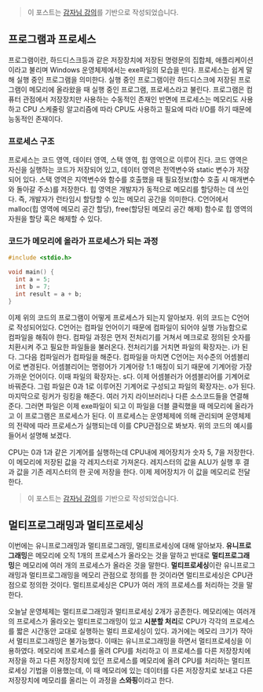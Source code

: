 > 이 포스트는 [감자님 강의](https://www.inflearn.com/course/%EB%B9%84%EC%A0%84%EA%B3%B5%EC%9E%90-%EC%9A%B4%EC%98%81%EC%B2%B4%EC%A0%9C/dashboard '인프런 강의')를 기반으로 작성되었습니다.

## 프로그램과 프로세스

프로그램이란, 하드디스크등과 같은 저장장치에 저장된 명령문의 집합체, 애플리케이션이라고 불리며 Windows 운영체제에서는 exe파일의 모습을 띤다. 프로세스는 쉽게 말해 실행 중인 프로그램을 의미한다. 실행 중인 프로그램이란 하드디스크에 저장된 프로그램이 메모리에 올라왔을 때 실행 중인 프로그램, 프로세스라고 불린다. 프로그램은 컴퓨터 관점에서 저장장치만 사용하는 수동적인 존재인 반면에 프로세스는 메모리도 사용하고 CPU 스케줄링 알고리즘에 따라 CPU도 사용하고 필요에 따라 I/O를 하기 때문에 능동적인 존재이다.

### 프로세스 구조

프로세스는 코드 영역, 데이터 영역, 스택 영역, 힙 영역으로 이루어 진다. 코드 영역은 자신을 실행하는 코드가 저장되어 있고, 데이터 영역은 전역변수와 static 변수가 저장되어 있다. 스택 영역은 지역변수와 함수를 호출했을 때 필요정보(함수 호출 시 매개변수와 돌아갈 주소)를 저장한다. 힙 영역은 개발자가 동적으로 메모리를 할당하는 데 쓰인다. 즉, 개발자가 런타임시 할당할 수 있는 메모리 공간을 의미한다. C언어에서 malloc(힙 영역에 메모리 공간 할당), free(할당된 메모리 공간 해제) 함수로 힙 영역의 자원을 할당 혹은 해제할 수 있다.

### 코드가 메모리에 올라가 프로세스가 되는 과정

```c
#include <stdio.h>

void main() {
  int a = 5;
  int b = 7;
  int result = a + b;
}
```

이제 위의 코드의 프로그램이 어떻게 프로세스가 되는지 알아보자. 위의 코드는 C언어로 작성되어있다. C언어는 컴파일 언어이기 때문에 컴파일이 되어야 실행 가능함으로 컴파일을 해줘야 한다. 컴파일 과정은 먼저 전처리기를 거쳐서 메크로로 정의된 숫자를 치환시켜 주고 필요한 파일들을 불러온다. 전처리기를 거치면 파일의 확장자는. i가 된다. 그다음 컴파일러가 컴파일을 해준다. 컴파일을 마치면 C언어는 저수준의 어셈블리어로 변경된다. 어셈블리어는 명령어가 기계어랑 1:1 매칭이 되기 때문에 기계어랑 가장 가까운 언어이다. 이때 파일의 확장자는. s다. 이제 어셈블러가 어셈블리어를 기계어로 바꿔준다. 그럼 파일은 0과 1로 이루어진 기계어로 구성되고 파일의 확장자는. o가 된다. 마지막으로 링커가 링킹을 해준다. 여러 가지 라이브러리나 다른 소스코드들을 연결해 준다. 그러면 파일은 이제 exe파일이 되고 이 파일을 더블 클릭했을 때 메모리에 올라가고 이 프로그램은 프로세스가 된다. 이 프로세스는 운영체제에 의해 관리되며 운영체제의 전략에 따라 프로세스가 실행되는데 이를 CPU관점으로 봐보자. 위의 코드의 예시를 들어서 설명해 보겠다.

CPU는 0과 1과 같은 기계어를 실행하는데 CPU내에 제어장치가 숫자 5, 7을 저장한다. 이 메모리에 저장된 값을 각 레지스터로 가져온다. 레지스터의 값을 ALU가 실행 후 결과 값을 기존 레지스터의 한 곳에 저장을 한다. 이제 제어장치가 이 값을 메모리로 전달한다.

> 이 포스트는 [감자님 강의](https://www.inflearn.com/course/%EB%B9%84%EC%A0%84%EA%B3%B5%EC%9E%90-%EC%9A%B4%EC%98%81%EC%B2%B4%EC%A0%9C/dashboard '인프런 강의')를 기반으로 작성되었습니다.

## 멀티프로그래밍과 멀티프로세싱

이번에는 유니프로그래밍과 멀티프로그래밍, 멀티프로세싱에 대해 알아보자. **유니프로그래밍**은 메모리에 오직 1개의 프로세스가 올라오는 것을 말하고 반대로 **멀티프로그래밍**은 메모리에 여러 개의 프로세스가 올라온 것을 말한다. **멀티프로세싱**이란 유니프로그래밍과 멀티프로그래밍을 메모리 관점으로 정의를 한 것이라면 멀티프로세싱은 CPU관점으로 정의한 것이다. 멀티프로세싱은 CPU가 여러 개의 프로세스를 처리하는 것을 말한다.

오늘날 운영체제는 멀티프로그래밍과 멀티프로세싱 2개가 공존한다. 메모리에는 여러개의 프로세스가 올라오는 멀티프로그래밍이 있고 **시분할 처리**로 CPU가 각각의 프로세스를 짧은 시간동안 교대로 실행하는 멀티 프로세싱이 있다. 과거에는 메모리 크기가 작아서 멀티프로그래밍은 불가능했다. 이때는 유니프로그래밍을 하면서 멀티프로세싱을 이용하였다. 메모리에 프로세스를 올려 CPU를 처리하고 이 프로세스를 다른 저장장치에 저장을 하고 다른 저장장치에 있던 프로세스를 메모리에 올려 CPU를 처리하는 멀티프로세싱 기법을 이용했는데, 이 때 메모리에 있는 데이터를 다른 저장장치로 보내고 다른 저장장치에 메모리를 올리는 이 과정을 **스와핑**이라고 한다.
